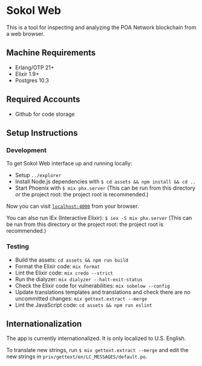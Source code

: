 # Sokol Web

This is a tool for inspecting and analyzing the POA Network blockchain from a web browser.

## Machine Requirements

- Erlang/OTP 21+
- Elixir 1.9+
- Postgres 10.3

## Required Accounts

- Github for code storage

## Setup Instructions

### Development

To get Sokol Web interface up and running locally:

- Setup `../explorer`
- Install Node.js dependencies with `$ cd assets && npm install && cd ..`
- Start Phoenix with `$ mix phx.server` (This can be run from this directory or the project root: the project root is recommended.)

Now you can visit [`localhost:4000`](http://localhost:4000) from your browser.

You can also run IEx (Interactive Elixir): `$ iex -S mix phx.server` (This can be run from this directory or the project root: the project root is recommended.)

### Testing

- Build the assets: `cd assets && npm run build`
- Format the Elixir code: `mix format`
- Lint the Elixir code: `mix credo --strict`
- Run the dialyzer: `mix dialyzer --halt-exit-status`
- Check the Elixir code for vulnerabilities: `mix sobelow --config`
- Update translations templates and translations and check there are no uncommitted changes: `mix gettext.extract --merge`
- Lint the JavaScript code: `cd assets && npm run eslint`

## Internationalization

The app is currently internationalized. It is only localized to U.S. English.

To translate new strings, run `$ mix gettext.extract --merge` and edit the new strings in `priv/gettext/en/LC_MESSAGES/default.po`.
